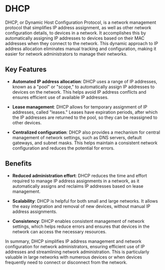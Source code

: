 # DHCP

DHCP, or Dynamic Host Configuration Protocol, is a network management protocol that simplifies IP address assignment, as well as other network configuration details, to devices in a network. It accomplishes this by automatically assigning IP addresses to devices based on their MAC addresses when they connect to the network. This dynamic approach to IP address allocation eliminates manual tracking and configuration, making it easier for network administrators to manage their networks.

## Key Features

- **Automated IP address allocation**: DHCP uses a range of IP addresses, known as a "pool" or "scope," to automatically assign IP addresses to devices on the network. This helps avoid IP address conflicts and ensures efficient use of available IP addresses.

- **Lease management**: DHCP allows for temporary assignment of IP addresses, called "leases." Leases have expiration periods, after which the IP addresses are returned to the pool, so they can be reassigned to other devices.

- **Centralized configuration**: DHCP also provides a mechanism for central management of network settings, such as DNS servers, default gateways, and subnet masks. This helps maintain a consistent network configuration and reduces the potential for errors.

## Benefits

- **Reduced administration effort**: DHCP reduces the time and effort required to manage IP address assignments in a network, as it automatically assigns and reclaims IP addresses based on lease management.

- **Scalability**: DHCP is helpful for both small and large networks. It allows the easy integration and removal of new devices, without manual IP address assignments.

- **Consistency**: DHCP enables consistent management of network settings, which helps reduce errors and ensures that devices in the network can access the necessary resources.

In summary, DHCP simplifies IP address management and network configuration for network administrators, ensuring efficient use of IP addresses and streamlining network administration. This is particularly valuable in large networks with numerous devices or when devices frequently need to connect or disconnect from the network.
